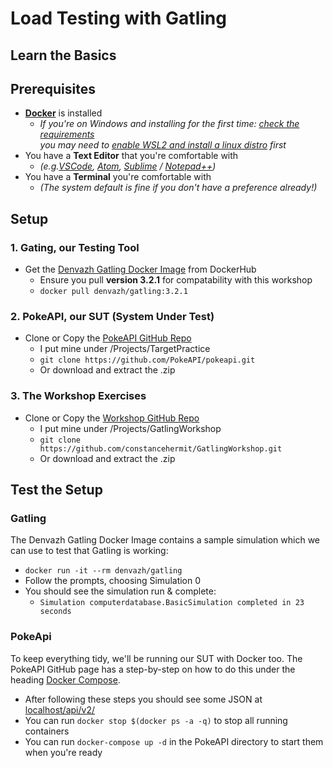 # Load Testing with Gatling
## Learn the Basics

## Prerequisites
* [**Docker**](https://www.docker.com/get-started) is installed 
    * _If you're on Windows and installing for the first time: [check the requirements](https://docs.docker.com/docker-for-windows/wsl/) \
    you may need to [enable WSL2 and install a linux distro](https://docs.microsoft.com/en-us/windows/wsl/install-win10) first_
* You have a **Text Editor** that you're comfortable with
    * _(e.g.[VSCode](https://code.visualstudio.com/), [Atom](https://atom.io/), [Sublime](https://www.sublimetext.com/) / [Notepad++](https://notepad-plus-plus.org/))_
* You have a **Terminal** you're comfortable with
    * _(The system default is fine if you don't have a preference already!)_

## Setup

### 1. Gating, our Testing Tool

* Get the [Denvazh Gatling Docker Image](https://hub.docker.com/r/denvazh/gatling) from DockerHub
    * Ensure you pull **version 3.2.1** for compatability with this workshop
    * `docker pull denvazh/gatling:3.2.1`

### 2. PokeAPI, our SUT (System Under Test)

* Clone or Copy the [PokeAPI GitHub Repo](https://github.com/PokeAPI/pokeapi/)
    * I put mine under /Projects/TargetPractice
    * `git clone https://github.com/PokeAPI/pokeapi.git`
    * Or download and extract the .zip

### 3. The Workshop Exercises

* Clone or Copy the [Workshop GitHub Repo](https://github.com/constancehermit/GatlingWorkshop)
    * I put mine under /Projects/GatlingWorkshop
    * `git clone https://github.com/constancehermit/GatlingWorkshop.git`
    * Or download and extract the .zip

## Test the Setup

### Gatling

The Denvazh Gatling Docker Image contains a sample simulation which we can use to test that Gatling is working:
* `docker run -it --rm denvazh/gatling`
* Follow the prompts, choosing Simulation 0
* You should see the simulation run & complete: 
    * `Simulation computerdatabase.BasicSimulation completed in 23 seconds` 

### PokeApi

To keep everything tidy, we'll be running our SUT with Docker too. The PokeAPI GitHub page has a step-by-step on how to do this under the heading [Docker Compose](https://github.com/PokeAPI/pokeapi/). 
* After following these steps you should see some JSON at [localhost/api/v2/](localhost/api/v2/)
* You can run `docker stop $(docker ps -a -q)` to stop all running containers
* You can run `docker-compose up -d` in the PokeAPI directory to start them when you're ready
